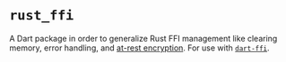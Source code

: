 # `rust_ffi`

A Dart package in order to generalize Rust FFI management like clearing memory,
error handling, and [at-rest encryption](https://github.com/ManyMath/are).  For
use with [`dart-ffi`](https://github.com/ManyMath/dart-ffi).
